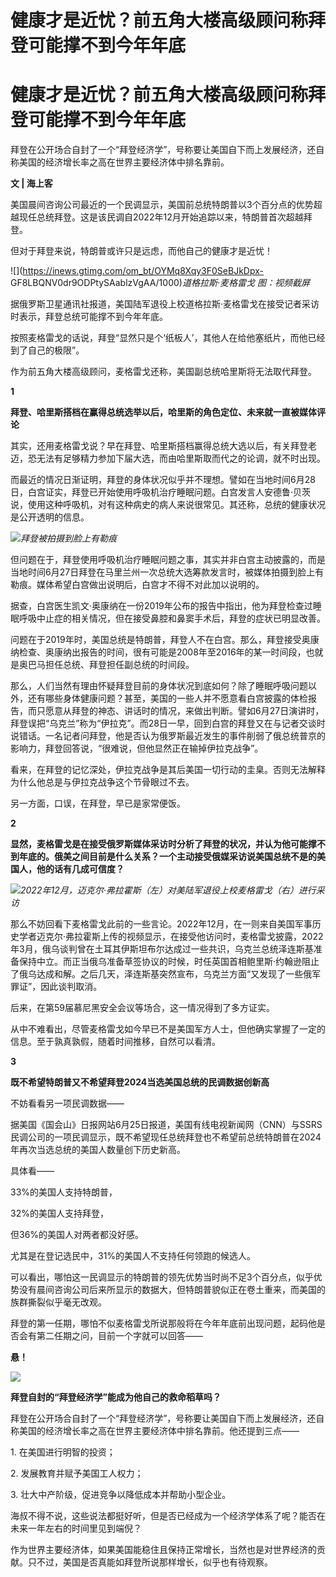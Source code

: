 # 健康才是近忧？前五角大楼高级顾问称拜登可能撑不到今年年底

# 健康才是近忧？前五角大楼高级顾问称拜登可能撑不到今年年底

拜登在公开场合自封了一个“拜登经济学”，号称要让美国自下而上发展经济，还自称美国的经济增长率之高在世界主要经济体中排名靠前。

**文 | 海上客**

美国晨间咨询公司最近的一个民调显示，美国前总统特朗普以3个百分点的优势超越现任总统拜登。这是该民调自2022年12月开始追踪以来，特朗普首次超越拜登。

但对于拜登来说，特朗普或许只是远虑，而他自己的健康才是近忧！

![](https://inews.gtimg.com/om_bt/OYMq8Xqy3F0SeBJkDpx-
GF8LBQNV0dr9ODPtySAablzVgAA/1000)_道格拉斯·麦格雷戈 图：视频截屏_

据俄罗斯卫星通讯社报道，美国陆军退役上校道格拉斯·麦格雷戈在接受记者采访时表示，拜登总统可能撑不到今年年底。

按照麦格雷戈的话说，拜登“显然只是个‘纸板人’，其他人在给他塞纸片，而他已经到了自己的极限”。

作为前五角大楼高级顾问，麦格雷戈还称，美国副总统哈里斯将无法取代拜登。

**1**

**拜登、哈里斯搭档在赢得总统选举以后，哈里斯的角色定位、未来就一直被媒体评论**

其实，还用麦格雷戈说？早在拜登、哈里斯搭档赢得总统大选以后，有关拜登老迈，恐无法有足够精力参加下届大选，而由哈里斯取而代之的论调，就不时出现。

而最近的情况日渐证明，拜登的身体状况似乎并不理想。譬如在当地时间6月28日，白宫证实，拜登已开始使用呼吸机治疗睡眠问题。白宫发言人安德鲁·贝茨说，使用这种呼吸机，对有这种病史的病人来说很常见。其还称，总统的健康状况是公开透明的信息。

![](https://inews.gtimg.com/om_bt/OrmVhFRNx5rw7vaivnl3nLisS17vwBMcqr1EO1wtuGeHoAA/1000)_拜登被拍摄到脸上有勒痕_

但问题在于，拜登使用呼吸机治疗睡眠问题之事，其实并非白宫主动披露的，而是当地时间6月27日拜登在马里兰州一次总统大选筹款发言时，被媒体拍摄到脸上有勒痕。媒体希望白宫做出说明后，白宫才不得不对此加以说明的。

据查，白宫医生凯文·奥康纳在一份2019年公布的报告中指出，他为拜登检查过睡眠呼吸中止症的相关情况，但在接受鼻腔和鼻窦手术后，拜登的症状已明显改善。

问题在于2019年时，美国总统是特朗普，拜登人不在白宫。那么，拜登接受奥康纳检查、奥康纳出报告的时间，很有可能是2008年至2016年的某一时间段，也就是奥巴马担任总统、拜登担任副总统的时间段。

那么，人们当然有理由怀疑拜登目前的身体状况到底如何？除了睡眠呼吸问题以外，还有哪些身体健康问题？甚至，美国的一些人并不愿意看白宫披露的体检报告，而只愿意从拜登的神态、讲话时的情况，来做出判断。譬如6月27日演讲时，拜登误把“乌克兰”称为“伊拉克”。而28日一早，回到白宫的拜登又在与记者交谈时说错话。一名记者问拜登，他是否认为俄罗斯最近发生的事件削弱了俄总统普京的影响力，拜登回答说，“很难说，但他显然正在输掉伊拉克战争”。

看来，在拜登的记忆深处，伊拉克战争是其后美国一切行动的圭臬。否则无法解释为什么他总是与伊拉克战争这个节骨眼过不去。

另一方面，口误，在拜登，早已是家常便饭。

**2**

**显然，麦格雷戈是在接受俄罗斯媒体采访时分析了拜登的状况，并认为他可能撑不到年底的。俄美之间目前是什么关系？一个主动接受俄媒采访说美国总统不是的美国人，他的话有几成可信度？**

![](https://inews.gtimg.com/om_bt/Oi2lVgLH_kNfH3MyiFYnUvt2A-Up8l4jNHGCAadt94EvkAA/1000)_2022年12月，迈克尔·弗拉霍斯（左）对美陆军退役上校麦格雷戈（右）进行采访_

那么不妨回看下麦格雷戈此前的一些言论。2022年12月，在一则来自美国军事历史学者迈克尔·弗拉霍斯上传的视频显示，在接受他访问时，麦格雷戈披露，2022年3月，俄乌谈判曾在土耳其伊斯坦布尔达成过一些共识，乌克兰总统泽连斯基准备保持中立。而正当俄乌准备草签协议的时候，时任英国首相鲍里斯·约翰逊阻止了俄乌达成和解。之后几天，泽连斯基突然宣布，乌克兰方面“又发现了一些俄军罪证”，因此谈判取消。

后来，在第59届慕尼黑安全会议等场合，这一情况得到了多方证实。

从中不难看出，尽管麦格雷戈如今早已不是美国军方人士，但他确实掌握了一定的信息。至于孰真孰假，随着时间推移，自然可以看清。

**3**

**既不希望特朗普又不希望拜登2024当选美国总统的民调数据创新高**

不妨看看另一项民调数据——

据美国《国会山》日报网站6月25日报道，美国有线电视新闻网（CNN）与SSRS民调公司的一项民调显示，既不希望现任总统拜登也不希望前总统特朗普在2024年再次当选总统的美国人数量创下历史新高。

具体看——

33%的美国人支持特朗普，

32%的美国人支持拜登，

但36%的美国人对两者都没好感。

尤其是在登记选民中，31%的美国人不支持任何领跑的候选人。

可以看出，哪怕这一民调显示的特朗普的领先优势当时尚不足3个百分点，似乎优势没有晨间咨询公司后来所显示的数据大，但特朗普貌似正在卷土重来，而美国的族群撕裂似乎毫无改观。

拜登的第一任期，哪怕不似麦格雷戈所说那般将在今年年底前出现问题，起码他是否会有第二任期之问，目前一个字就可以回答——

**悬！**

![](https://inews.gtimg.com/om_bt/OB4Bup5Uhu3ezCOzbqIBLLJQMPboCkLvJK8q3eaWwu9tQAA/1000)

**拜登自封的“拜登经济学”能成为他自己的救命稻草吗？**

拜登在公开场合自封了一个“拜登经济学”，号称要让美国自下而上发展经济，还自称美国的经济增长率之高在世界主要经济体中排名靠前。他还提到三点——

1\. 在美国进行明智的投资；

2\. 发展教育并赋予美国工人权力；

3\. 壮大中产阶级，促进竞争以降低成本并帮助小型企业。

海叔不得不说，这些说法都挺好听，但是否已经成为一个经济学体系了呢？能否在未来一年左右的时间里见到端倪？

作为世界主要经济体，如果美国能稳住且保持正常增长，当然也是对世界经济的贡献。只不过，美国是否真能如拜登所说那样增长，似乎也有待观察。

